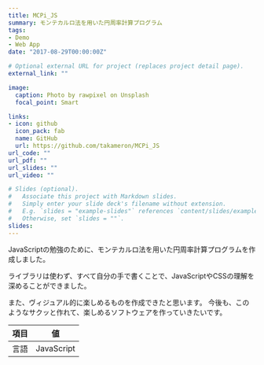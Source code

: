 ```yaml
---
title: MCPi_JS
summary: モンテカルロ法を用いた円周率計算プログラム
tags:
- Demo
- Web App
date: "2017-08-29T00:00:00Z"

# Optional external URL for project (replaces project detail page).
external_link: ""

image:
  caption: Photo by rawpixel on Unsplash
  focal_point: Smart

links:
- icon: github
  icon_pack: fab
  name: GitHub
  url: https://github.com/takameron/MCPi_JS
url_code: ""
url_pdf: ""
url_slides: ""
url_video: ""

# Slides (optional).
#   Associate this project with Markdown slides.
#   Simply enter your slide deck's filename without extension.
#   E.g. `slides = "example-slides"` references `content/slides/example-slides.md`.
#   Otherwise, set `slides = ""`.
slides:
---
```


JavaScriptの勉強のために、モンテカルロ法を用いた円周率計算プログラムを作成しました。

ライブラリは使わず、すべて自分の手で書くことで、JavaScriptやCSSの理解を深めることができました。

また、ヴィジュアル的に楽しめるものを作成できたと思います。
今後も、このようなサクッと作れて、楽しめるソフトウェアを作っていきたいです。

| 項目 |  値  |
| ---- | ---- |
| 言語 | JavaScript |
